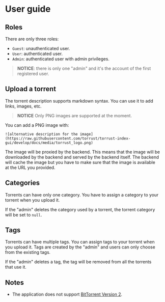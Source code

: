 # User guide

## Roles

There are only three roles:

- `Guest`: unauthenticated user.
- `User`: authenticated user.
- `Admin`: authenticated user with admin privileges.

> **NOTICE**: there is only one "admin" and it's the account of the first registered user.

## Upload a torrent

The torrent description supports markdown syntax. You can use it to add links, images, etc.

> **NOTICE** Only PNG images are supported at the moment.

You can add a PNG image with:

```text
![alternative description for the image](https://raw.githubusercontent.com/torrust/torrust-index-gui/develop/docs/media/torrust_logo.png)
```

The image will be proxied by the backend. This means that the image will be downloaded by the backend and served by the backend itself. The backend will cache the image but you have to make sure that the image is available at the URL you provided.

## Categories

Torrents can have only one category. You have to assign a category to your torrent when you upload it.

If the "admin" deletes the category used by a torrent, the torrent category will be set to `null`.

## Tags

Torrents can have multiple tags. You can assign tags to your torrent when you upload it. Tags are created by the "admin" and users can only choose from the existing tags.

If the "admin" deletes a tag, the tag will be removed from all the torrents that use it.

## Notes

- The application does not support [BitTorrent Version 2][BEP_52].

[BEP_52]: https://www.bittorrent.org/beps/bep_0052.html
